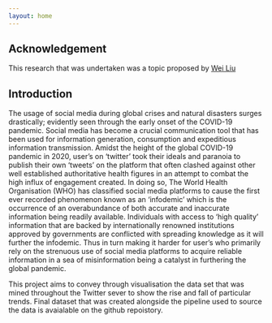 ```yaml
---
layout: home
---
```


## Acknowledgement

This research that was undertaken was a topic proposed by [Wei Liu](https://profiles.uts.edu.au/Wei.Liu)

## Introduction

The usage of social media during global crises and natural disasters surges drastically; evidently seen through the early onset of the COVID-19 pandemic. Social media has become a crucial communication tool that has been used for information generation, consumption and expeditious information transmission. Amidst the height of the global COVID-19 pandemic in 2020, user’s on ‘twitter’ took their ideals and paranoia to publish their own ‘tweets’ on the platform that often clashed against other well established authoritative health figures in an attempt to combat the high influx of engagement created. In doing so, The World Health Organisation (WHO) has classified social media platforms to cause the first ever recorded phenomenon known as an ‘infodemic’ which is the occurrence of an overabundance of both accurate and inaccurate information being readily available. Individuals with access to ‘high quality’ information that are backed by internationally renowned institutions approved by governments are conflicted with spreading knowledge as it will further the infodemic. Thus in turn making it harder for user’s who primarily rely on the strenuous use of social media platforms to acquire reliable information in a sea of misinformation being a catalyst in furthering the global pandemic.   

This project aims to convey through visualisation the data set that was mined throughout the Twitter sever to show the rise and fall of particular trends. Final dataset that was created alongside the pipeline used to source the data is avaialable on the github repoistory. 